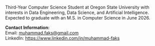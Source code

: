 Third-Year Computer Science Student at Oregon State University with interests in Data Engineering, Data Science, and Artificial Intelligence. Expected to graduate with an M.S. in Computer Science in June 2026.

**Contact Information:**    
Email: muhammad.faks@gmail.com     
LinkedIn: https://www.linkedin.com/in/muhammad-faks
